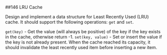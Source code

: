 ##146 LRU Cache

Design and implement a data structure for Least Recently Used (LRU) cache. It should support the following operations: `get` and `set`.

`get(key)` - Get the value (will always be positive) of the key if the key exists in the cache, otherwise return -1.
`set(key, value)` - Set or insert the value if the key is not already present. When the cache reached its capacity, it should invalidate the least recently used item before inserting a new item.